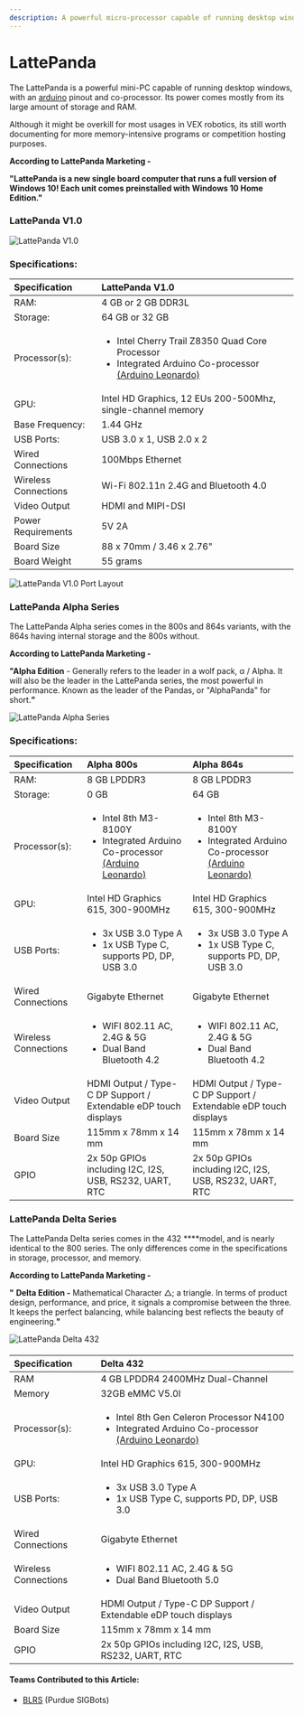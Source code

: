 ```yaml
---
description: A powerful micro-processor capable of running desktop windows.
---
```


# LattePanda

The LattePanda is a powerful mini-PC capable of running desktop windows, with an [arduino](arduino.md) pinout and co-processor. Its power comes mostly from its large amount of storage and RAM. 

Although it might be overkill for most usages in VEX robotics, its still worth documenting for more memory-intensive programs or competition hosting purposes.

**According to LattePanda Marketing -** 

**"LattePanda is a new single board computer that runs a full version of Windows 10! Each unit comes preinstalled with Windows 10 Home Edition."**

### LattePanda V1.0

![LattePanda V1.0](../../.gitbook/assets/image%20%281%29.png)

### **Specifications:**

<table>
  <thead>
    <tr>
      <th style="text-align:left">Specification</th>
      <th style="text-align:left">LattePanda V1.0</th>
    </tr>
  </thead>
  <tbody>
    <tr>
      <td style="text-align:left">RAM:</td>
      <td style="text-align:left">4 GB or 2 GB DDR3L</td>
    </tr>
    <tr>
      <td style="text-align:left">Storage:</td>
      <td style="text-align:left">64 GB or 32 GB</td>
    </tr>
    <tr>
      <td style="text-align:left">Processor(s):</td>
      <td style="text-align:left">
        <ul>
          <li>Intel Cherry Trail Z8350 Quad Core Processor</li>
          <li>Integrated Arduino Co-processor <a href="arduino.md#arduino-leonardo">(Arduino Leonardo)</a>
          </li>
        </ul>
      </td>
    </tr>
    <tr>
      <td style="text-align:left">GPU:</td>
      <td style="text-align:left">Intel HD Graphics, 12 EUs 200-500Mhz, single-channel memory</td>
    </tr>
    <tr>
      <td style="text-align:left">Base Frequency:</td>
      <td style="text-align:left">1.44 GHz</td>
    </tr>
    <tr>
      <td style="text-align:left">USB Ports:</td>
      <td style="text-align:left">USB 3.0 x 1, USB 2.0 x 2</td>
    </tr>
    <tr>
      <td style="text-align:left">Wired Connections</td>
      <td style="text-align:left">100Mbps Ethernet</td>
    </tr>
    <tr>
      <td style="text-align:left">Wireless Connections</td>
      <td style="text-align:left">Wi-Fi 802.11n 2.4G and Bluetooth 4.0</td>
    </tr>
    <tr>
      <td style="text-align:left">Video Output</td>
      <td style="text-align:left">HDMI and MIPI-DSI</td>
    </tr>
    <tr>
      <td style="text-align:left">Power Requirements</td>
      <td style="text-align:left">5V 2A</td>
    </tr>
    <tr>
      <td style="text-align:left">Board Size</td>
      <td style="text-align:left">88 x 70mm / 3.46 x 2.76&quot;</td>
    </tr>
    <tr>
      <td style="text-align:left">Board Weight</td>
      <td style="text-align:left">55 grams</td>
    </tr>
  </tbody>
</table>

![LattePanda V1.0 Port Layout](../../.gitbook/assets/image%20%283%29.png)



### LattePanda Alpha Series

The LattePanda Alpha series comes in the 800s and 864s variants, with the 864s having internal storage and the 800s without. 

**According to LattePanda Marketing -** 

**"Alpha Edition** - Generally refers to the leader in a wolf pack, α / Alpha. It will also be the leader in the LattePanda series, the most powerful in performance. Known as the leader of the Pandas, or "AlphaPanda" for short.**"**

![LattePanda Alpha Series](../../.gitbook/assets/image%20%2811%29.png)

### **Specifications:**

<table>
  <thead>
    <tr>
      <th style="text-align:left">Specification</th>
      <th style="text-align:left"> <b>Alpha 800s</b>
      </th>
      <th style="text-align:left">Alpha 864s</th>
    </tr>
  </thead>
  <tbody>
    <tr>
      <td style="text-align:left">RAM:</td>
      <td style="text-align:left">8 GB LPDDR3</td>
      <td style="text-align:left">8 GB LPDDR3</td>
    </tr>
    <tr>
      <td style="text-align:left">Storage:</td>
      <td style="text-align:left">0 GB</td>
      <td style="text-align:left">64 GB</td>
    </tr>
    <tr>
      <td style="text-align:left">Processor(s):</td>
      <td style="text-align:left">
        <ul>
          <li>Intel 8th M3-8100Y</li>
          <li>Integrated Arduino Co-processor <a href="arduino.md#arduino-leonardo">(Arduino Leonardo)</a>
          </li>
        </ul>
      </td>
      <td style="text-align:left">
        <ul>
          <li>Intel 8th M3-8100Y</li>
          <li>Integrated Arduino Co-processor <a href="arduino.md#arduino-leonardo">(Arduino Leonardo)</a>
          </li>
        </ul>
      </td>
    </tr>
    <tr>
      <td style="text-align:left">GPU:</td>
      <td style="text-align:left">Intel HD Graphics 615, 300-900MHz</td>
      <td style="text-align:left">Intel HD Graphics 615, 300-900MHz</td>
    </tr>
    <tr>
      <td style="text-align:left">USB Ports:</td>
      <td style="text-align:left">
        <ul>
          <li>3x USB 3.0 Type A</li>
          <li>1x USB Type C, supports PD, DP, USB 3.0</li>
        </ul>
      </td>
      <td style="text-align:left">
        <ul>
          <li>3x USB 3.0 Type A</li>
          <li>1x USB Type C, supports PD, DP, USB 3.0</li>
        </ul>
      </td>
    </tr>
    <tr>
      <td style="text-align:left">Wired Connections</td>
      <td style="text-align:left">Gigabyte Ethernet</td>
      <td style="text-align:left">Gigabyte Ethernet</td>
    </tr>
    <tr>
      <td style="text-align:left">Wireless Connections</td>
      <td style="text-align:left">
        <ul>
          <li>WIFI 802.11 AC, 2.4G &amp; 5G</li>
          <li>Dual Band Bluetooth 4.2</li>
        </ul>
      </td>
      <td style="text-align:left">
        <ul>
          <li>WIFI 802.11 AC, 2.4G &amp; 5G</li>
          <li>Dual Band Bluetooth 4.2</li>
        </ul>
      </td>
    </tr>
    <tr>
      <td style="text-align:left">Video Output</td>
      <td style="text-align:left">HDMI Output / Type-C DP Support / Extendable eDP touch displays</td>
      <td
      style="text-align:left">HDMI Output / Type-C DP Support / Extendable eDP touch displays</td>
    </tr>
    <tr>
      <td style="text-align:left">Board Size</td>
      <td style="text-align:left">115mm<em> </em>x 78mm x 14 mm</td>
      <td style="text-align:left">115mm x<em> </em>78mm x 14 mm</td>
    </tr>
    <tr>
      <td style="text-align:left">GPIO</td>
      <td style="text-align:left">2x 50p GPIOs including I2C, I2S, USB, RS232, UART, RTC</td>
      <td style="text-align:left">2x 50p GPIOs including I2C, I2S, USB, RS232, UART, RTC</td>
    </tr>
  </tbody>
</table>

### LattePanda Delta Series

The LattePanda Delta series comes in the 432 ****model, and is nearly identical to the 800 series. The only differences come in the specifications in storage, processor, and memory.

**According to LattePanda Marketing -** 

**"** **Delta Edition -** Mathematical Character △; a triangle. In terms of product design, performance, and price, it signals a compromise between the three. It keeps the perfect balancing, while balancing best reflects the beauty of engineering.**"**

![LattePanda Delta 432](../../.gitbook/assets/image%20%2810%29.png)

#### 

<table>
  <thead>
    <tr>
      <th style="text-align:left">Specification</th>
      <th style="text-align:left"> <b>Delta 432</b>
      </th>
    </tr>
  </thead>
  <tbody>
    <tr>
      <td style="text-align:left">RAM</td>
      <td style="text-align:left">4 GB LPDDR4 2400MHz Dual-Channel</td>
    </tr>
    <tr>
      <td style="text-align:left">Memory</td>
      <td style="text-align:left">32GB eMMC V5.0l</td>
    </tr>
    <tr>
      <td style="text-align:left">Processor(s):</td>
      <td style="text-align:left">
        <ul>
          <li>Intel 8th Gen Celeron Processor N4100</li>
          <li>Integrated Arduino Co-processor <a href="arduino.md#arduino-leonardo">(Arduino Leonardo)</a>
          </li>
        </ul>
      </td>
    </tr>
    <tr>
      <td style="text-align:left">GPU:</td>
      <td style="text-align:left">Intel HD Graphics 615, 300-900MHz</td>
    </tr>
    <tr>
      <td style="text-align:left">USB Ports:</td>
      <td style="text-align:left">
        <ul>
          <li>3x USB 3.0 Type A</li>
          <li>1x USB Type C, supports PD, DP, USB 3.0</li>
        </ul>
      </td>
    </tr>
    <tr>
      <td style="text-align:left">Wired Connections</td>
      <td style="text-align:left">Gigabyte Ethernet</td>
    </tr>
    <tr>
      <td style="text-align:left">Wireless Connections</td>
      <td style="text-align:left">
        <ul>
          <li>WIFI 802.11 AC, 2.4G &amp; 5G</li>
          <li>Dual Band Bluetooth 5.0</li>
        </ul>
      </td>
    </tr>
    <tr>
      <td style="text-align:left">Video Output</td>
      <td style="text-align:left">HDMI Output / Type-C DP Support / Extendable eDP touch displays</td>
    </tr>
    <tr>
      <td style="text-align:left">Board Size</td>
      <td style="text-align:left">115mm<em> </em>x 78mm x 14 mm</td>
    </tr>
    <tr>
      <td style="text-align:left">GPIO</td>
      <td style="text-align:left">2x 50p GPIOs including I2C, I2S, USB, RS232, UART, RTC</td>
    </tr>
  </tbody>
</table>

#### Teams Contributed to this Article:

* [BLRS](https://purduesigbots.com/) \(Purdue SIGBots\)

